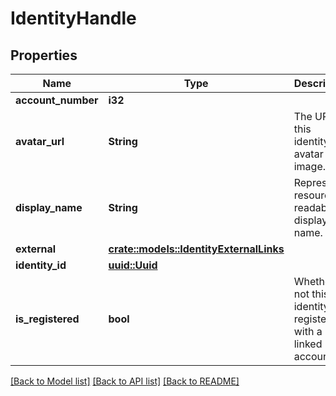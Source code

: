 # IdentityHandle

## Properties

Name | Type | Description | Notes
------------ | ------------- | ------------- | -------------
**account_number** | **i32** |  | 
**avatar_url** | **String** | The URL of this identity's avatar image. | 
**display_name** | **String** | Represent a resource's readable display name. | 
**external** | [**crate::models::IdentityExternalLinks**](IdentityExternalLinks.md) |  | 
**identity_id** | [**uuid::Uuid**](uuid::Uuid.md) |  | 
**is_registered** | **bool** | Whether or not this identity is registered with a linked account. | 

[[Back to Model list]](../README.md#documentation-for-models) [[Back to API list]](../README.md#documentation-for-api-endpoints) [[Back to README]](../README.md)


